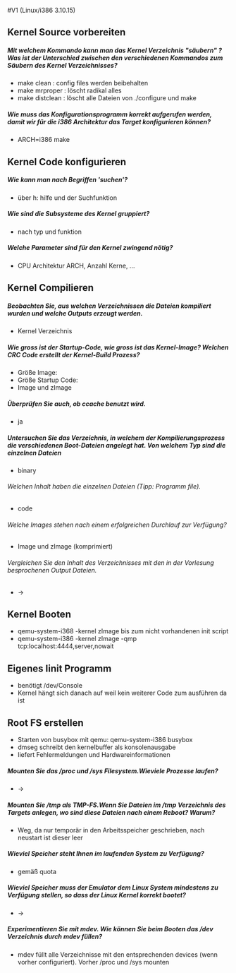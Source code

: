 #V1 (Linux/i386 3.10.15)


## Kernel Source vorbereiten

##### Mit welchem Kommando kann man das Kernel Verzeichnis "säubern" ? Was ist der Unterschied zwischen den verschiedenen Kommandos zum Säubern des Kernel Verzeichnisses? 
*  make clean : config files werden beibehalten 
*  make mrproper : löscht radikal alles 
*  make distclean : löscht alle Dateien von ./configure und make
    
##### Wie muss das Konfigurationsprogramm korrekt aufgerufen werden, damit wir für die i386 Architektur das Target konfigurieren können?
* ARCH=i386 make


## Kernel Code konfigurieren

##### Wie kann man nach Begriffen 'suchen'?
* über h: hilfe  und der Suchfunktion

##### Wie sind die Subsysteme des Kernel gruppiert? 
* nach typ und funktion

##### Welche Parameter sind für den Kernel zwingend nötig?
* CPU Architektur ARCH, Anzahl Kerne, ...

## Kernel Compilieren

##### Beobachten Sie, aus welchen Verzeichnissen die Dateien kompiliert wurden und welche Outputs erzeugt werden.
* Kernel Verzeichnis

##### Wie gross ist der Startup-Code, wie gross ist das Kernel-Image? Welchen CRC Code erstellt der Kernel-Build Prozess?
* Größe Image:  
* Größe Startup Code:   
* Image und zImage

##### Überprüfen Sie auch, ob ccache benutzt wird. 
* ja

##### Untersuchen Sie das Verzeichnis, in welchem der Kompilierungsprozess die verschiedenen Boot-Dateien angelegt hat. Von welchem Typ sind die einzelnen Dateien
* binary

###### Welchen Inhalt haben die einzelnen Dateien (Tipp: Programm file).
* code

###### Welche Images stehen nach einem erfolgreichen Durchlauf zur Verfügung?
* Image und zImage (komprimiert)

###### Vergleichen Sie den Inhalt des Verzeichnisses mit den in der Vorlesung besprochenen Output Dateien. 
* ->

## Kernel Booten
* qemu-system-i368 -kernel zImage  bis zum nicht vorhandenen init script
* qemu-system-i386 -kernel zImage -qmp tcp:localhost:4444,server,nowait

## Eigenes Iinit Programm
* benötigt /dev/Console
* Kernel hängt sich danach auf weil kein weiterer Code zum ausführen da ist

## Root FS erstellen
* Starten von busybox mit  qemu:   qemu-system-i386 busybox
* dmseg schreibt den kernelbuffer als konsolenausgabe
* liefert Fehlermeldungen und Hardwareinformationen
 
##### Mounten Sie das /proc und /sys Filesystem.Wieviele Prozesse laufen? 
* ->

##### Mounten Sie /tmp als TMP-FS.Wenn Sie Dateien im /tmp Verzeichnis des Targets anlegen, wo sind diese Dateien nach einem Reboot? Warum? 
* Weg, da nur temporär in den Arbeitsspeicher geschrieben, nach neustart ist dieser leer

##### Wieviel Speicher steht Ihnen im laufenden System zu Verfügung?
* gemäß quota

##### Wieviel Speicher muss der Emulator dem Linux System mindestens zu Verfügung stellen, so dass der Linux Kernel korrekt bootet? 
* ->

##### Experimentieren Sie mit mdev. Wie können Sie beim Booten das /dev Verzeichnis durch mdev füllen? 
* mdev füllt alle Verzeichnisse mit den entsprechenden devices (wenn vorher configuriert).  Vorher /proc und /sys mounten
